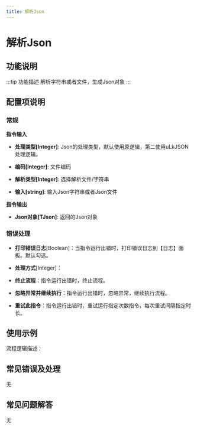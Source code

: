 ```yaml
---
title: 解析Json
---
```


# 解析Json

## 功能说明

:::tip 功能描述
解析字符串或者文件，生成Json对象
:::

## 配置项说明

### 常规

**指令输入**

- **处理类型[Integer]**: Json的处理类型，默认使用原逻辑，第二使用uLkJSON处理逻辑。

- **编码[Integer]**: 文件编码

- **解析类型[Integer]**: 选择解析文件/字符串

- **输入[string]**: 输入Json字符串或者Json文件


**指令输出**

- **Json对象[TJson]**: 返回的Json对象

### 错误处理

- **打印错误日志**[Boolean]：当指令运行出错时，打印错误日志到【日志】面板。默认勾选。

- **处理方式**[Integer]：

 - **终止流程**：指令运行出错时，终止流程。

 - **忽略异常并继续执行**：指令运行出错时，忽略异常，继续执行流程。

 - **重试此指令**：指令运行出错时，重试运行指定次数指令，每次重试间隔指定时长。

## 使用示例

流程逻辑描述：

## 常见错误及处理

无

## 常见问题解答

无

